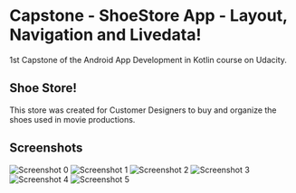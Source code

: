 # Capstone - ShoeStore App - Layout, Navigation and Livedata!
1st Capstone of the Android App Development in Kotlin course on Udacity.

## Shoe Store!

This store was created for Customer Designers to buy and organize the shoes used in movie productions.

## Screenshots

![Screenshot 0](screenshots/screen0.png) ![Screenshot 1](screenshots/screen1.png) ![Screenshot 2](screenshots/screen2.png) ![Screenshot 3](screenshots/screen3.png) ![Screenshot 4](screenshots/screen4.png) ![Screenshot 5](screenshots/screen5.png)


